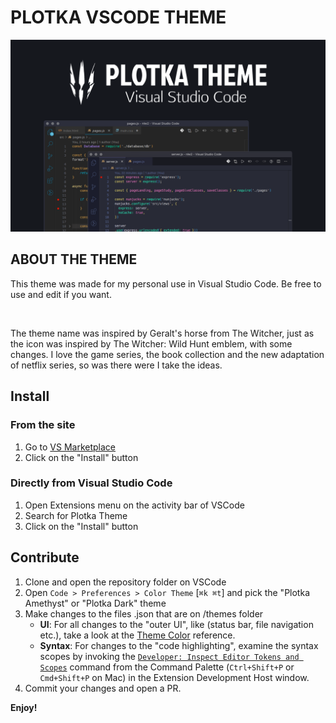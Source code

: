 # PLOTKA VSCODE THEME

![Plotka Theme VSCode](https://github.com/vilopesp/plotka-vscode-theme/blob/master/assets/thumb.png?raw=true)

## ABOUT THE THEME

<p>This theme was made for my personal use in Visual Studio Code. Be free to use and edit if you want.</p> <br>

<p> The theme name was inspired by Geralt's horse from The Witcher, just as the icon was inspired by The Witcher: Wild Hunt emblem, with some changes. I love the game series, the book collection and the new adaptation of netflix series, so was there were I take the ideas.<p>

## Install
### From the site
1. Go to [VS Marketplace](https://marketplace.visualstudio.com/items?itemName=vilopesp.plotka-theme)
2. Click on the "Install" button

### Directly from Visual Studio Code
1. Open Extensions menu on the activity bar of VSCode
2. Search for Plotka Theme
3. Click on the "Install" button

## Contribute

1. Clone and open the repository folder on VSCode
4. Open `Code > Preferences > Color Theme` [`⌘k ⌘t`] and pick the "Plotka Amethyst" or "Plotka Dark" theme
5. Make changes to the files .json that are on /themes folder
    - **UI**: For all changes to the "outer UI", like (status bar, file navigation etc.), take a look at the [Theme Color](https://code.visualstudio.com/api/references/theme-color) reference.
    - **Syntax**: For changes to the "code highlighting", examine the syntax scopes by invoking the [`Developer: Inspect Editor Tokens and Scopes`](https://code.visualstudio.com/api/language-extensions/syntax-highlight-guide#scope-inspector) command from the Command Palette (`Ctrl+Shift+P` or `Cmd+Shift+P` on Mac) in the Extension Development Host window.
6. Commit your changes and open a PR.

**Enjoy!**

